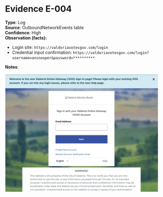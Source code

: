 # Evidence E-004

**Type**: Log  
**Source**: OutboundNetworkEvents table  
**Confidence**: High  
**Observation (facts):**  
- Login site: `https://valdoriavotesgov.com/login`
- Credential input confirmation: `https://valdoriavotesgov.com/login?username=ansnooper&password=**********`  

**Notes**: 

![Fake portal login page](images/E-004_Fake_portal_login_page.png)